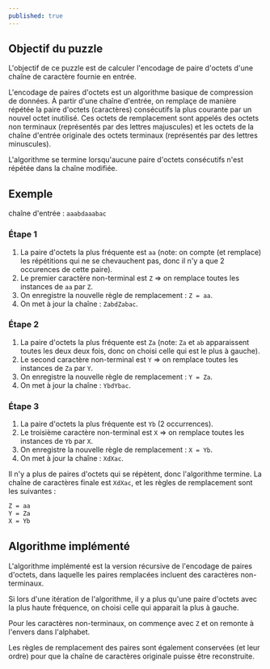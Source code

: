 ```yaml
---
published: true
---
```


## Objectif du puzzle
L'objectif de ce puzzle est de calculer l'encodage de paire d'octets d'une chaîne de caractère fournie en entrée.

L'encodage de paires d'octets est un algorithme basique de compression de données. À partir d'une chaîne d'entrée, on remplaçe de manière répétée la paire d'octets (caractères) consécutifs la plus courante par un nouvel octet inutilisé. Ces octets de remplacement sont appelés des octets non terminaux (représentés par des lettres majuscules) et les octets de la chaîne d'entrée originale des octets terminaux (représentés par des lettres minuscules).

L'algorithme se termine lorsqu'aucune paire d'octets consécutifs n'est répétée dans la chaîne modifiée.

## Exemple
chaîne d'entrée&nbsp;: `aaabdaaabac`

### Étape 1
1. La paire d'octets la plus fréquente est `aa` (note: on compte (et remplace) les répétitions qui ne se chevauchent pas, donc il n'y a que 2 occurences de cette paire).
2. Le premier caractère non-terminal est `Z` => on remplace toutes les instances de `aa` par `Z`.
3. On enregistre la nouvelle règle de remplacement&nbsp;: `Z = aa`.
4. On met à jour la chaîne&nbsp;: `ZabdZabac`.

### Étape 2
1. La paire d'octets la plus fréquente est `Za` (note: `Za` et `ab` apparaissent toutes les deux deux fois, donc on choisi celle qui est le plus à gauche).
2. Le second caractère non-terminal est `Y` => on remplace toutes les instances de `Za` par `Y`.
3. On enregistre la nouvelle règle de remplacement&nbsp;: `Y = Za`.
4. On met à jour la chaîne&nbsp;: `YbdYbac`.

### Étape 3
1. La paire d'octets la plus fréquente est `Yb` (2 occurrences).
2. Le troisième caractère non-terminal est `X` => on remplace toutes les instances de `Yb` par `X`.
3. On enregistre la nouvelle règle de remplacement&nbsp;: `X = Yb`.
4. On met à jour la chaîne&nbsp;: `XdXac`.

Il n'y a plus de paires d'octets qui se répètent, donc l'algorithme termine.
La chaîne de caractères finale est `XdXac`, et les règles de remplacement sont les suivantes&nbsp;:
```bash
Z = aa
Y = Za
X = Yb
```

## Algorithme implémenté
L'algorithme implémenté est la version récursive de l'encodage de paires d'octets, dans laquelle les paires remplacées incluent des caractères non-terminaux.

Si lors d'une itération de l'algorithme, il y a plus qu'une paire d'octets avec la plus haute fréquence, on choisi celle qui apparait la plus à gauche.

Pour les caractères non-terminaux, on commençe avec `Z` et on remonte à l'envers dans l'alphabet.

Les règles de remplacement des paires sont également conservées (et leur ordre) pour que la chaîne de caractères originale puisse être reconstruite.
